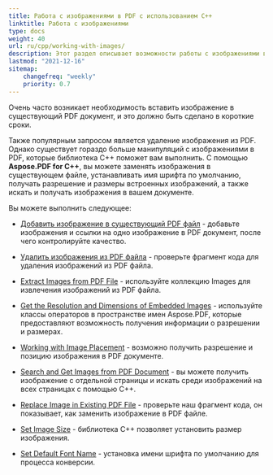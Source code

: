 ```yaml
---
title: Работа с изображениями в PDF с использованием C++
linktitle: Работа с изображениями
type: docs
weight: 40
url: ru/cpp/working-with-images/
description: Этот раздел описывает возможности работы с изображениями в PDF файле с использованием библиотеки C++.
lastmod: "2021-12-16"
sitemap:
    changefreq: "weekly"
    priority: 0.7
---
```


Очень часто возникает необходимость вставить изображение в существующий PDF документ, и это должно быть сделано в короткие сроки.

Также популярным запросом является удаление изображения из PDF. Однако существует гораздо больше манипуляций с изображениями в PDF, которые библиотека C++ поможет вам выполнить. С помощью **Aspose.PDF for C++**, вы можете заменять изображения в существующем файле, устанавливать имя шрифта по умолчанию, получать разрешение и размеры встроенных изображений, а также искать и получать изображения в вашем документе.

Вы можете выполнить следующее:

- [Добавить изображение в существующий PDF файл](/pdf/cpp/add-image-to-existing-pdf-file/) - добавьте изображения и ссылки на одно изображение в PDF документ, после чего контролируйте качество.

- [Удалить изображения из PDF файла](/pdf/cpp/delete-images-from-pdf-file/) - проверьте фрагмент кода для удаления изображений из PDF файла.
- [Extract Images from PDF File](/pdf/cpp/extract-images-from-pdf-file/) - используйте коллекцию Images для извлечения изображений из PDF файла.
- [Get the Resolution and Dimensions of Embedded Images](/pdf/cpp/get-resolution-and-dimensions-of-embedded-images/) - используйте классы операторов в пространстве имен Aspose.PDF, которые предоставляют возможность получения информации о разрешении и размерах.
- [Working with Image Placement](/pdf/cpp/working-with-image-placement/) - возможно получить разрешение и позицию изображения в PDF документе.
- [Search and Get Images from PDF Document](/pdf/cpp/search-and-get-images-from-pdf-document/) - вы можете получить изображение с отдельной страницы и искать среди изображений на всех страницах с помощью C++.
- [Replace Image in Existing PDF File](/pdf/cpp/replace-image-in-existing-pdf-file/) - проверьте наш фрагмент кода, он показывает, как заменить изображение в PDF файле.
- [Set Image Size](/pdf/cpp/set-image-size/) - библиотека C++ позволяет установить размер изображения.

- [Set Default Font Name](/pdf/cpp/set-default-font-name/) - установка имени шрифта по умолчанию для процесса конверсии.